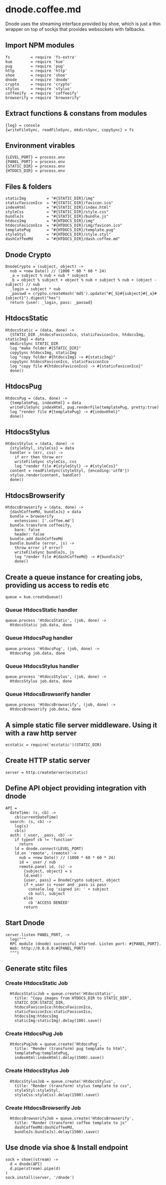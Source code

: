# dnode.coffee.md

Dnode uses the streaming interface provided by shoe, which is just
a thin wrapper on top of sockjs that provides websockets with fallbacks.

## Import NPM modules

    fs         = require 'fs-extra'
    kue        = require 'kue'
    pug        = require 'pug'
    http       = require 'http'
    shoe       = require 'shoe'
    dnode      = require 'dnode'
    crypto     = require 'crypto'
    stylus     = require 'stylus'
    coffeeify  = require 'coffeeify'
    browserify = require 'browserify'

## Extract functions & constans from modules

    {log} = console
    {writeFileSync, readFileSync, mkdirsSync, copySync} = fs

## Environment virables

    {LEVEL_PORT} = process.env
    {PANEL_PORT} = process.env
    {STATIC_DIR} = process.env
    {HTDOCS_DIR} = process.env

## Files & folders

    staticImg         = "#{STATIC_DIR}/img"
    staticFaviconIco  = "#{STATIC_DIR}/favicon.ico"
    indexHtml         = "#{STATIC_DIR}/index.html"
    styleCss          = "#{STATIC_DIR}/style.css"
    bundleJs          = "#{STATIC_DIR}/bundle.js"
    htdocsImg         = "#{HTDOCS_DIR}/img"
    htdocsFaviconIco  = "#{HTDOCS_DIR}/img/favicon.ico"
    templatePug       = "#{HTDOCS_DIR}/template.pug"
    styleStyl         = "#{HTDOCS_DIR}/style.styl"
    dashCoffeeMd      = "#{HTDOCS_DIR}/dash.coffee.md"

## Dnode Crypto

    DnodeCrypto = (subject, object) ->
      nub = +new Date() // (1000 * 60 * 60 * 24)
      _a = subject % nub + nub * subject
      _b = object % subject + object % nub + subject % nub + (object - subject) // nub
      _login = subject * nub
      _passwd = crypto.createHash('md5').update("#{_b}#{subject}#{_a}#{object}").digest("hex")
      return {user: _login, pass: _passwd}

## HtdocsStatic

    HtdocsStatic = (data, done) ->
      {STATIC_DIR ,htdocsFaviconIco, staticFaviconIco, htdocsImg, staticImg} = data
      mkdirsSync STATIC_DIR
      log "make folder #{STATIC_DIR}"
      copySync htdocsImg, staticImg
      log "copy folder #{htdocsImg} -> #{staticImg}"
      copySync htdocsFaviconIco, staticFaviconIco
      log "copy file #{htdocsFaviconIco} -> #{staticFaviconIco}"
      done()

##  HtdocsPug

    HtdocsPug = (data, done) ->
      {templatePug, indexHtml} = data
      writeFileSync indexHtml, pug.renderFile(templatePug, pretty:true)
      log "render file #{templatePug} -> #{indexHtml}"
      done()

## HtdocsStylus

    HtdocsStylus = (data, done) ->
      {styleStyl, styleCss} = data
      handler = (err, css) ->
        if err then throw err
        writeFileSync styleCss, css
        log "render file #{styleStyl} -> #{styleCss}"
      content = readFileSync(styleStyl, {encoding:'utf8'})
      stylus.render(content, handler)
      done()

## HtdocsBrowserify

    HtdocsBrowserify = (data, done) ->
      {dashCoffeeMd, bundleJs} = data
      bundle = browserify
        extensions: ['.coffee.md']
      bundle.transform coffeeify,
        bare: false
        header: false
      bundle.add dashCoffeeMd
      bundle.bundle (error, js) ->
        throw error if error?
        writeFileSync bundleJs, js
        log "render file #{dashCoffeeMd} -> #{bundleJs}"
        done()

## Create a queue instance for creating jobs, providing us access to redis etc

    queue = kue.createQueue()

### Queue **HtdocsStatic** handler

    queue.process 'HtdocsStatic', (job, done) ->
      HtdocsStatic job.data, done

### Queue **HtdocsPug** handler

    queue.process 'HtdocsPug', (job, done) ->
      HtdocsPug job.data, done

### Queue **HtdocsStylus** handler

    queue.process 'HtdocsStylus', (job, done) ->
      HtdocsStylus job.data, done

### Queue **HtdocsBrowserify** handler

    queue.process 'HtdocsBrowserify', (job, done) ->
      HtdocsBrowserify job.data, done

## A simple static file server middleware. Using it with a raw http server

    ecstatic = require('ecstatic')(STATIC_DIR)

## Create HTTP static server

    server = http.createServer(ecstatic)

## Define API object providing integration vith dnode

    API =
      dateTime: (s, cb) ->
        cb(currentDateTime)
      search: (s, cb) ->
        log(s)
        cb(s)
      auth: (_user, _pass, cb) ->
        if typeof cb != 'function'
          return
        ld = dnode.connect(LEVEL_PORT)
        ld.on 'remote', (remote) ->
          nub = +new Date() // (1000 * 60 * 60 * 24)
          id = _user / nub
          remote.panel id, (s) ->
            {subject, object} = s
            ld.end()
            {user, pass} = DnodeCrypto subject, object
            if +_user is +user and _pass is pass
              console.log 'signed in: ' + subject
              cb null, subject
            else
              cb 'ACCESS DENIED'
            return

## Start Dnode

    server.listen PANEL_PORT, ->
      log("""
      RPC module (dnode) successful started. Listen port: #{PANEL_PORT}.
      Web: http://0.0.0.0:#{PANEL_PORT}
      """)

## Generate stitc files

### Create **HtdocsStatic** Job

      HtdocsStaticJob = queue.create('HtdocsStatic',
        title: "Copy images from HTDOCS_DIR to STATIC_DIR",
        STATIC_DIR:STATIC_DIR,
        htdocsFaviconIco:htdocsFaviconIco,
        staticFaviconIco:staticFaviconIco,
        htdocsImg:htdocsImg
        staticImg:staticImg).delay(100).save()

### Create **HtdocsPug** Job

      HtdocsPugJob = queue.create('HtdocsPug',
        title: "Render (transform) pug template to html",
        templatePug:templatePug,
        indexHtml:indexHtml).delay(1500).save()

### Create **HtdocsStylus** Job

      HtdocsStylusJob = queue.create('HtdocsStylus',
        title: "Render (transform) stylus template to css",
        styleStyl:styleStyl,
        styleCss:styleCss).delay(1500).save()

### Create **HtdocsBrowserify** Job

      HtdocsBrowserifyJob = queue.create('HtdocsBrowserify',
        title: "Render (transform) coffee template to js"
        dashCoffeeMd:dashCoffeeMd,
        bundleJs:bundleJs).delay(1500).save()

## Use dnode via shoe & Install endpoint

    sock = shoe((stream) ->
      d = dnode(API)
      d.pipe(stream).pipe(d)
    )
    sock.install(server, '/dnode')
